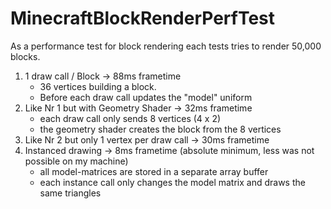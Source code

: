 # MinecraftBlockRenderPerfTest

As a performance test for block rendering each tests tries to render 50,000 blocks.

1. 1 draw call / Block  -> 88ms frametime
    - 36 vertices building a block.
    - Before each draw call updates the "model" uniform
2. Like Nr 1 but with Geometry Shader -> 32ms frametime
    - each draw call only sends 8 vertices (4 x 2)
    - the geometry shader creates the block from the 8 vertices
3. Like Nr 2 but only 1 vertex per draw call -> 30ms frametime
4. Instanced drawing -> 8ms frametime (absolute minimum, less was not possible on my machine)
    - all model-matrices are stored in a separate array buffer
    - each instance call only changes the model matrix and draws the same triangles
